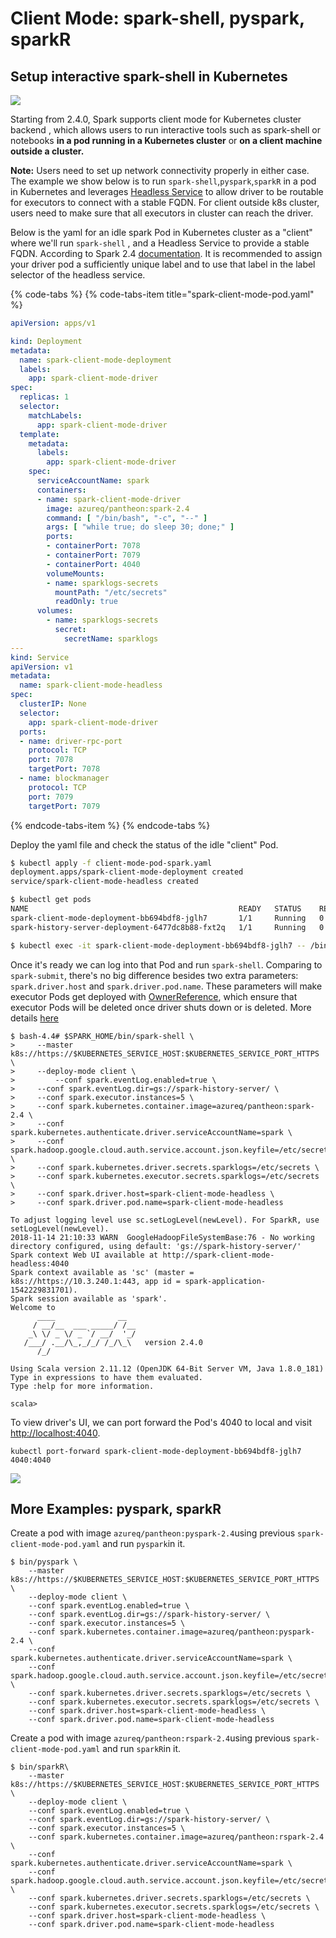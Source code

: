 # Client Mode: spark-shell, pyspark, sparkR

## Setup interactive spark-shell in Kubernetes

![](../../../.gitbook/assets/screen-shot-2018-11-14-at-5.02.33-pm.png)

Starting from 2.4.0, Spark supports client mode for Kubernetes cluster backend , which allows users to run interactive tools such as spark-shell or notebooks **in a pod running in a Kubernetes cluster** or **on a client machine outside a cluster.**

 **Note:** Users need to set up network connectivity properly in either case. The example we show below is to run `spark-shell`,`pyspark`,`sparkR` in a pod in Kubernetes and leverages [Headless Service](https://kubernetes.io/docs/concepts/services-networking/service/#headless-services) to allow driver to be routable for executors to connect with a stable FQDN. For client outside k8s cluster, users need to make sure that all executors in cluster can reach the driver.

Below is the yaml for an idle spark Pod in Kubernetes cluster as a "client" where we'll run `spark-shell` ,  and a Headless Service to provide a stable FQDN. According to Spark 2.4 [documentation](https://spark.apache.org/docs/latest/running-on-kubernetes.html#client-mode). It is recommended to assign your driver pod a sufficiently unique label and to use that label in the label selector of the headless service. 

{% code-tabs %}
{% code-tabs-item title="spark-client-mode-pod.yaml" %}
```yaml
apiVersion: apps/v1

kind: Deployment
metadata:
  name: spark-client-mode-deployment
  labels:
    app: spark-client-mode-driver
spec:
  replicas: 1
  selector:
    matchLabels:
      app: spark-client-mode-driver
  template:
    metadata:
      labels:
        app: spark-client-mode-driver
    spec:
      serviceAccountName: spark
      containers:
      - name: spark-client-mode-driver
        image: azureq/pantheon:spark-2.4
        command: [ "/bin/bash", "-c", "--" ]
        args: [ "while true; do sleep 30; done;" ]
        ports:
        - containerPort: 7078
        - containerPort: 7079
        - containerPort: 4040
        volumeMounts:
        - name: sparklogs-secrets
          mountPath: "/etc/secrets"
          readOnly: true
      volumes:
        - name: sparklogs-secrets
          secret:
            secretName: sparklogs
---
kind: Service
apiVersion: v1
metadata:
  name: spark-client-mode-headless
spec:
  clusterIP: None
  selector:
    app: spark-client-mode-driver
  ports:
  - name: driver-rpc-port
    protocol: TCP
    port: 7078
    targetPort: 7078
  - name: blockmanager
    protocol: TCP
    port: 7079
    targetPort: 7079
```
{% endcode-tabs-item %}
{% endcode-tabs %}

Deploy the yaml file and check the status of the idle "client" Pod. 

```bash
$ kubectl apply -f client-mode-pod-spark.yaml
deployment.apps/spark-client-mode-deployment created
service/spark-client-mode-headless created

$ kubectl get pods
NAME                                               READY   STATUS    RESTARTS   AGE
spark-client-mode-deployment-bb694bdf8-jglh7       1/1     Running   0          17m
spark-history-server-deployment-6477dc8b88-fxt2q   1/1     Running   0          5h

$ kubectl exec -it spark-client-mode-deployment-bb694bdf8-jglh7 -- /bin/bash
```

Once it's ready we can log into that Pod and run `spark-shell`. Comparing to `spark-submit`, there's no big difference besides two extra parameters: `spark.driver.host` and `spark.driver.pod.name`. These parameters will make executor Pods get deployed with [OwnerReference](https://kubernetes.io/docs/concepts/workloads/controllers/garbage-collection/), which ensure that executor Pods will be deleted once driver shuts down or is deleted. More details [here](https://spark.apache.org/docs/latest/running-on-kubernetes.html#client-mode-executor-pod-garbage-collection)

```text
$ bash-4.4# $SPARK_HOME/bin/spark-shell \
>     --master k8s://https://$KUBERNETES_SERVICE_HOST:$KUBERNETES_SERVICE_PORT_HTTPS \
>     --deploy-mode client \
>         --conf spark.eventLog.enabled=true \
>     --conf spark.eventLog.dir=gs://spark-history-server/ \
>     --conf spark.executor.instances=5 \
>     --conf spark.kubernetes.container.image=azureq/pantheon:spark-2.4 \
>     --conf spark.kubernetes.authenticate.driver.serviceAccountName=spark \
>     --conf spark.hadoop.google.cloud.auth.service.account.json.keyfile=/etc/secrets/sparkonk8s.json \
>     --conf spark.kubernetes.driver.secrets.sparklogs=/etc/secrets \
>     --conf spark.kubernetes.executor.secrets.sparklogs=/etc/secrets \
>     --conf spark.driver.host=spark-client-mode-headless \
>     --conf spark.driver.pod.name=spark-client-mode-headless

To adjust logging level use sc.setLogLevel(newLevel). For SparkR, use setLogLevel(newLevel).
2018-11-14 21:10:33 WARN  GoogleHadoopFileSystemBase:76 - No working directory configured, using default: 'gs://spark-history-server/'
Spark context Web UI available at http://spark-client-mode-headless:4040
Spark context available as 'sc' (master = k8s://https://10.3.240.1:443, app id = spark-application-1542229831701).
Spark session available as 'spark'.
Welcome to
      ____              __
     / __/__  ___ _____/ /__
    _\ \/ _ \/ _ `/ __/  '_/
   /___/ .__/\_,_/_/ /_/\_\   version 2.4.0
      /_/

Using Scala version 2.11.12 (OpenJDK 64-Bit Server VM, Java 1.8.0_181)
Type in expressions to have them evaluated.
Type :help for more information.

scala>
```

To view driver's UI, we can port forward the Pod's 4040 to local and visit [http://localhost:4040](http://localhost:4040).

```text
kubectl port-forward spark-client-mode-deployment-bb694bdf8-jglh7 4040:4040
```

![](../../../.gitbook/assets/screen-shot-2018-11-14-at-4.14.17-pm.png)



## More Examples: pyspark, sparkR

Create a pod with image `azureq/pantheon:pyspark-2.4`using previous `spark-client-mode-pod.yaml` and run `pyspark`in it.

```text
$ bin/pyspark \
    --master k8s://https://$KUBERNETES_SERVICE_HOST:$KUBERNETES_SERVICE_PORT_HTTPS \
    --deploy-mode client \
    --conf spark.eventLog.enabled=true \
    --conf spark.eventLog.dir=gs://spark-history-server/ \
    --conf spark.executor.instances=5 \
    --conf spark.kubernetes.container.image=azureq/pantheon:pyspark-2.4 \
    --conf spark.kubernetes.authenticate.driver.serviceAccountName=spark \
    --conf spark.hadoop.google.cloud.auth.service.account.json.keyfile=/etc/secrets/sparkonk8s.json \
    --conf spark.kubernetes.driver.secrets.sparklogs=/etc/secrets \
    --conf spark.kubernetes.executor.secrets.sparklogs=/etc/secrets \
    --conf spark.driver.host=spark-client-mode-headless \
    --conf spark.driver.pod.name=spark-client-mode-headless
```

Create a pod with image `azureq/pantheon:rspark-2.4`using previous `spark-client-mode-pod.yaml` and run `sparkR`in it.

```text
$ bin/sparkR\
    --master k8s://https://$KUBERNETES_SERVICE_HOST:$KUBERNETES_SERVICE_PORT_HTTPS \
    --deploy-mode client \
    --conf spark.eventLog.enabled=true \
    --conf spark.eventLog.dir=gs://spark-history-server/ \
    --conf spark.executor.instances=5 \
    --conf spark.kubernetes.container.image=azureq/pantheon:rspark-2.4 \
    --conf spark.kubernetes.authenticate.driver.serviceAccountName=spark \
    --conf spark.hadoop.google.cloud.auth.service.account.json.keyfile=/etc/secrets/sparkonk8s.json \
    --conf spark.kubernetes.driver.secrets.sparklogs=/etc/secrets \
    --conf spark.kubernetes.executor.secrets.sparklogs=/etc/secrets \
    --conf spark.driver.host=spark-client-mode-headless \
    --conf spark.driver.pod.name=spark-client-mode-headless
```

